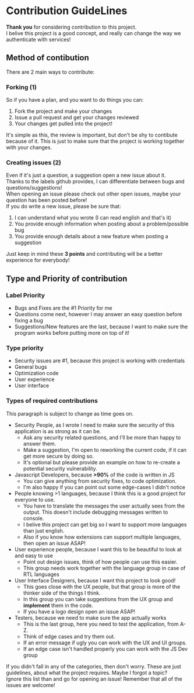 # Contribution GuideLines
**Thank you** for considering contribution to this project.  
I belive this project is a good concept, and really can change the way we authenticate with services!  
## Method of contibution
There are 2 main ways to contribute:  
### Forking (1)
So if you have a plan, and you want to do things you can:
1. Fork the project and make your changes  
2. Issue a pull request and get your changes reviewed
3. Your changes get pulled into the project!

It's simple as this, the review is important, but don't be shy to contibute because of it. This is just to make sure that the project is working together with your changes.  

### Creating issues (2)
Even if it's just a question, a suggestion open a new issue about it.  
Thanks to the labels github provides, I can differentiate between bugs and questions/suggestions!  
When opening an issue please check out other open issues, maybe your question has been posted before!  
If you do write a new issue, please be sure that:
1. I can understand what you wrote (I can read english and that's it)
2. You provide enough information when posting about a problem/possible bug
3. You provide enough details about a new feature when posting a suggestion

Just keep in mind these **3 points** and contributing will be a better experience for everybody!

## Type and Priority of contribution
### Label Priority
* Bugs and Fixes are the \#1 Priority for me
* Questions come next, however I may answer an easy question before fixing a bug
* Suggestions/New features are the last, because I want to make sure the program works before putting more on top of it!
### Type priority
* Security issues are \#1, because this project is working with credentials
* General bugs
* Optimization code
* User experience
* User interface
### Types of required contributions
This paragraph is subject to change as time goes on.
* Security People, as I wrote I need to make sure the security of this application is as strong as it can be.  
  * Ask any security related questions, and I'll be more than happy to answer them.  
  * Make a suggestion, I'm open to reworking the current code, if it can get more secure by doing so.  
  * It's optional but please provide an example on how to re-create a potential security vulnerability.
* Javascript Developers, because **>90%** of the code is written in JS  
  * You can give anything from security fixes, to code optimization.  
  * I'm also happy if you can point out some edge-cases I didn't notice
* People knowing >1 languages, because I think this is a good project for everyone to use.
  * You have to translate the messages the user actually sees from the output. This doesn't include debugging messages written to console.
  * I belive this project can get big so I want to support more languages than just english.
  * Also if you know how extensions can support multiple languages, then open an issue ASAP!
* User experience people, because I want this to be beautiful to look at and easy to use  
  * Point out design issues, think of how people can use this easier.
  * This group needs work together with the language group in case of RTL languages
* User Interface Designers, because I want this project to look good!  
  * This goes close with the UX people, but that group is more of the thinker side of the things I think.  
  * In this group you can take suggestions from the UX group and **implement** them in the code.  
  * If you have a logo design open an issue ASAP!
* Testers, because we need to make sure the app actually works  
  * This is the last group, here you need to test the application, from A-Z.  
  * Think of edge cases and try them out.  
  * If an error message if ugly you can work with the UX and UI groups.
  * If an edge case isn't handled properly you can work with the JS Dev group
  
If you didn't fall in any of the categories, then don't worry. These are just guidelines, about what the project requires. Maybe I forgot a topic?  
Ignore this list than and go for opening an issue! Remember that all of the issues are welcome!

